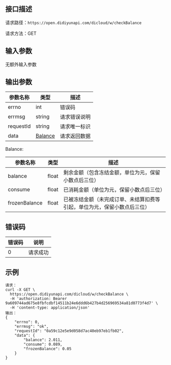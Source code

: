 ## 接口描述
请求路径：`https://open.didiyunapi.com/dicloud/w/checkBalance`

请求方法：GET

## 输入参数
无额外输入参数

## 输出参数
|参数名称  | 类型 | 描述|
|--------|-----|-----|
|errno | int  |错误码 |
|errmsg|string|请求错误说明	|
|requestId |string|请求唯一标识 |
|data | [Balance](#balance)	 | 请求返回数据 | 

<span id="balance"></span>
Balance:

|参数名称  | 类型 | 描述 |
| -------- | ----- | ----- |
| balance | float| 剩余金额（包含冻结金额，单位为元，保留小数点后三位） |
| consume | float| 已消耗金额（单位为元，保留小数点后三位） |
| frozenBalance | float | 已被冻结金额（未完成订单、未结算扣费等引起，单位为元，保留小数点后三位）|

## 错误码
|错误码 | 说明    |
|------|--------|
| 0    | 请求成功  |

## 示例

```
请求：
curl -X GET \
  https://open.didiyunapi.com/dicloud/w/checkBalance \
  -H 'authorization: Bearer 9a609744ad675e8fbfcdbf14511b24e6ddd6b427b4d256969534a81d0773f4d7' \
  -H 'content-type: application/json' 
输出：
{
    "errno": 0,
    "errmsg": "ok",
    "requestId": "0a59c12e5e9d058d7ac40eb97eb1fb02",
    "data": {
        "balance": 2.011,
        "consume": 0.089,
        "frozenBalance": 0.05
    }
}
```
